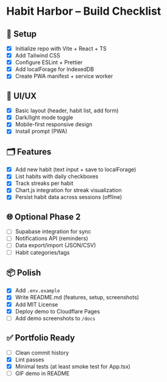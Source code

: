 # Habit Harbor – Build Checklist

## 🔧 Setup
- [x] Initialize repo with Vite + React + TS
- [x] Add Tailwind CSS
- [x] Configure ESLint + Prettier
- [x] Add localForage for IndexedDB
- [x] Create PWA manifest + service worker

## 🎨 UI/UX
- [x] Basic layout (header, habit list, add form)
- [x] Dark/light mode toggle
- [x] Mobile-first responsive design
- [x] Install prompt (PWA)

## 🗂️ Features
- [x] Add new habit (text input + save to localForage)
- [x] List habits with daily checkboxes
- [x] Track streaks per habit
- [x] Chart.js integration for streak visualization
- [x] Persist habit data across sessions (offline)

## 🌐 Optional Phase 2
- [ ] Supabase integration for sync
- [ ] Notifications API (reminders)
- [ ] Data export/import (JSON/CSV)
- [ ] Habit categories/tags

## 📦 Polish
- [x] Add `.env.example`
- [x] Write README.md (features, setup, screenshots)
- [x] Add MIT License
- [x] Deploy demo to Cloudflare Pages
- [ ] Add demo screenshots to `/docs`

## ✅ Portfolio Ready
- [ ] Clean commit history
- [x] Lint passes
- [x] Minimal tests (at least smoke test for App.tsx)
- [ ] GIF demo in README
